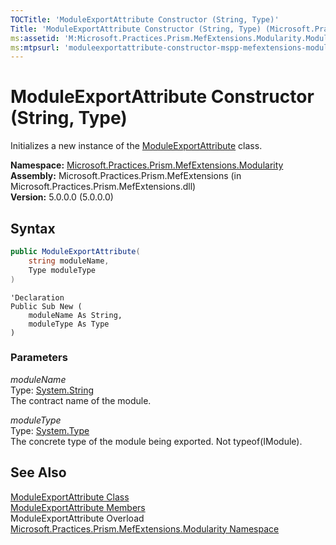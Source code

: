 ```yaml
---
TOCTitle: 'ModuleExportAttribute Constructor (String, Type)'
Title: 'ModuleExportAttribute Constructor (String, Type) (Microsoft.Practices.Prism.MefExtensions.Modularity)'
ms:assetid: 'M:Microsoft.Practices.Prism.MefExtensions.Modularity.ModuleExportAttribute.\#ctor(System.String,System.Type)'
ms:mtpsurl: 'moduleexportattribute-constructor-mspp-mefextensions-modularity.md'
---
```


# ModuleExportAttribute Constructor (String, Type)

Initializes a new instance of the [ModuleExportAttribute](/patterns-practices/reference/moduleexportattribute-class-mspp-mefextensions-modularity) class.

**Namespace:** [Microsoft.Practices.Prism.MefExtensions.Modularity](/patterns-practices/reference/mspp-mefextensions-modularity-namespace)  
**Assembly:** Microsoft.Practices.Prism.MefExtensions (in Microsoft.Practices.Prism.MefExtensions.dll)  
**Version:** 5.0.0.0 (5.0.0.0)

## Syntax

```C#
public ModuleExportAttribute(
	string moduleName,
	Type moduleType
)
```

```VB
'Declaration
Public Sub New ( 
	moduleName As String,
	moduleType As Type
)
```
### Parameters

*moduleName*  
Type: [System.String](http://msdn.microsoft.com/en-us/library/s1wwdcbf)   
The contract name of the module.

*moduleType*   
Type: [System.Type](http://msdn.microsoft.com/en-us/library/42892f65)   
The concrete type of the module being exported. Not typeof(IModule).

## See Also

[ModuleExportAttribute Class](/patterns-practices/reference/moduleexportattribute-class-mspp-mefextensions-modularity)  
[ModuleExportAttribute Members](/patterns-practices/reference/moduleexportattribute-members-mspp-mefextensions-modularity)  
ModuleExportAttribute Overload  
[Microsoft.Practices.Prism.MefExtensions.Modularity Namespace](/patterns-practices/reference/mspp-mefextensions-modularity-namespace)  